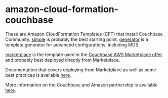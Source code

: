 # amazon-cloud-formation-couchbase

These are Amazon CloudFormation Templates (CFT) that install Couchbase Community.  [simple](simple) is probably the best starting point.  [generator](generator) is a template generator for advanced configurations, including MDS.

[marketplace](marketplace) is the template used in the [Couchbase AWS Marketplace offer](https://aws.amazon.com/marketplace/seller-profile?id=1a064a14-5ac2-4980-9167-15746aabde72) and probably best deployed directly from Marketplace.

Documentation that covers deploying from Marketplace as well as some best practices is available [here](https://developer.couchbase.com/documentation/server/5.0/cloud/couchbase-aws.html).

More information on the Couchbase and Amazon partnership is available [here](https://www.couchbase.com/partners/amazon).
